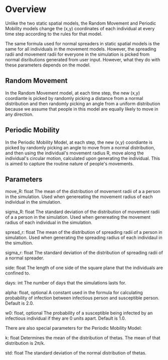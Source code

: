 # Overview

Unlike the two static spatial models, the Random Movement and Periodic Mobility models change the (x,y) coordinates of each individual at every time step according to the rules for that model. 

The same formula used for normal spreaders in static spatial models is the same for all individuals in the movement models. However, the spreading radii and movement radii for everyone in the simulation is picked from normal disributions generated from user input. However, what they do with these parameters depends on the model.

## Random Movement

In the Random Movement model, at each time step, the new (x,y) coordiante is picked by randomly picking a distance from a normal distribution and then randomly picking an angle from a uniform distribution because we assume that people in this model are equally likely to move in any direction. 

## Periodic Mobility

In the Periodic Mobility Model, at each step, the new (x,y) coordiante is picked by randomly picking an angle to move from a normal distribution, and then using the individual's movement radius R, move along the individual's circular motion, calculated upon generating the individual. This is aimed to capture the routine nature of people's movements. 

## Parameters

move_R: float
    The mean of the distribution of movement radii of a a person in the simulation. Used when genereating the movement radius of each individual in the simulation.

sigma_R: float
    The standard deviation of the distribution of movement radii of a a person in the simulation. Used when genereating the movement radius of each individual in the simulation.

spread_r: float
    The mean of the distribution of spreading radii of a person in simulation. Used when generating the spreading radius of each individaul in the simultion. 

sigma_r: float
    The standard deviation of the distribution of spreading radii of a normal spreader.


side: float
    The length of one side of the square plane that the individuals are confined to.

days: int
    The number of days that the simulations lasts for.

alpha: float, optional
    A constant used in the formula for calculating probability of infection between infectious person and susceptible person. Default is 2.0.

w0: float, optional
    The probability of a susceptible being infected by an infectious individual if they are 0 units apart. Default is 1.0.

There are also special parameters for the Periodic Mobility Model:

k: float
    Determines the mean of the distribution of thetas. The mean of that distribution is 2π/k.

std: float
    The standard deviation of the normal distribution of thetas. 